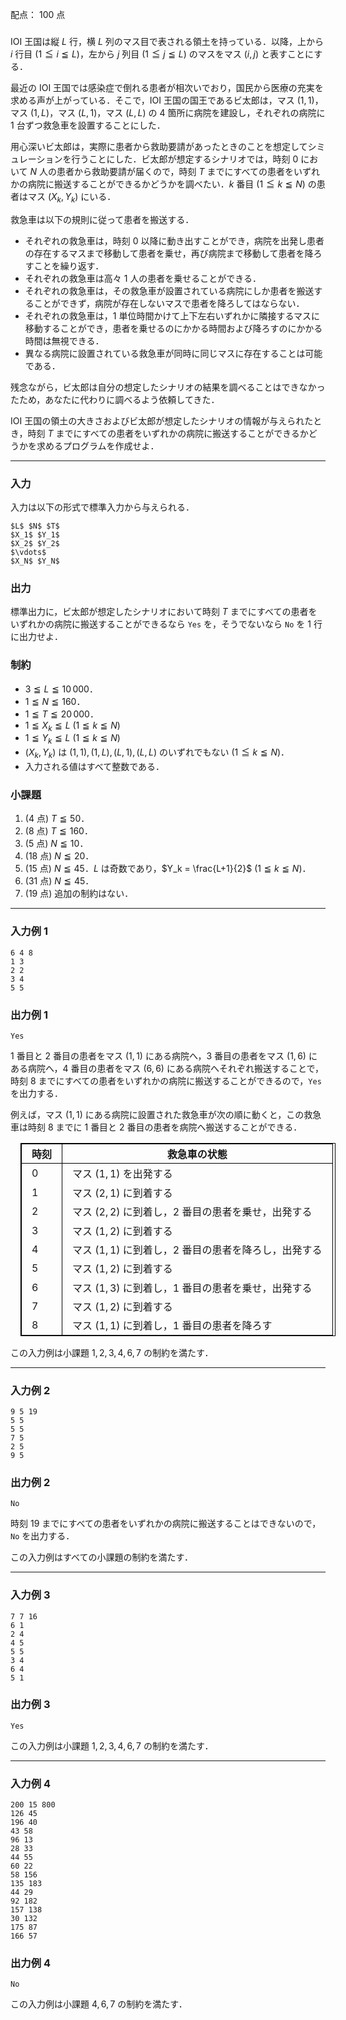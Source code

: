 配点： $100$ 点

###

IOI 王国は縦 $L$ 行，横 $L$ 列のマス目で表される領土を持っている．以降，上から $i$ 行目 ($1 \leqq i \leqq L$)，左から $j$ 列目 ($1 \leqq j \leqq L$) のマスをマス $(i, j)$ と表すことにする．

最近の IOI 王国では感染症で倒れる患者が相次いでおり，国民から医療の充実を求める声が上がっている．そこで，IOI 王国の国王であるビ太郎は，マス $(1, 1)$，マス $(1, L)$，マス $(L, 1)$，マス $(L, L)$ の $4$ 箇所に病院を建設し，それぞれの病院に $1$ 台ずつ救急車を設置することにした．

用心深いビ太郎は，実際に患者から救助要請があったときのことを想定してシミュレーションを行うことにした．ビ太郎が想定するシナリオでは，時刻 $0$ において $N$ 人の患者から救助要請が届くので，時刻 $T$ までにすべての患者をいずれかの病院に搬送することができるかどうかを調べたい．$k$ 番目 ($1 \leqq k \leqq N$) の患者はマス $(X_k, Y_k)$ にいる．

救急車は以下の規則に従って患者を搬送する．

- それぞれの救急車は，時刻 $0$ 以降に動き出すことができ，病院を出発し患者の存在するマスまで移動して患者を乗せ，再び病院まで移動して患者を降ろすことを繰り返す．
- それぞれの救急車は高々 $1$ 人の患者を乗せることができる．
- それぞれの救急車は，その救急車が設置されている病院にしか患者を搬送することができず，病院が存在しないマスで患者を降ろしてはならない．	
- それぞれの救急車は，$1$ 単位時間かけて上下左右いずれかに隣接するマスに移動することができ，患者を乗せるのにかかる時間および降ろすのにかかる時間は無視できる．
- 異なる病院に設置されている救急車が同時に同じマスに存在することは可能である．

残念ながら，ビ太郎は自分の想定したシナリオの結果を調べることはできなかったため，あなたに代わりに調べるよう依頼してきた．

IOI 王国の領土の大きさおよびビ太郎が想定したシナリオの情報が与えられたとき，時刻 $T$ までにすべての患者をいずれかの病院に搬送することができるかどうかを求めるプログラムを作成せよ．

---

### 入力

入力は以下の形式で標準入力から与えられる．

~~~
$L$ $N$ $T$
$X_1$ $Y_1$
$X_2$ $Y_2$
$\vdots$
$X_N$ $Y_N$
~~~

### 出力

標準出力に，ビ太郎が想定したシナリオにおいて時刻 $T$ までにすべての患者をいずれかの病院に搬送することができるなら `Yes` を，そうでないなら `No` を $1$ 行に出力せよ．

### 制約

- $3 \leqq L \leqq 10\, 000$．
- $1 \leqq N \leqq 160$．
- $1 \leqq T \leqq 20\, 000$．
- $1 \leqq X_k \leqq L$ ($1 \leqq k \leqq N$)
- $1 \leqq Y_k \leqq L$ ($1 \leqq k \leqq N$)
- $(X_k, Y_k)$ は $(1, 1), (1, L), (L, 1), (L, L)$ のいずれでもない ($1 \leqq k \leqq N$)．
- 入力される値はすべて整数である．

### 小課題

1. ($4$ 点) $T \leqq 50$．
2. ($8$ 点) $T \leqq 160$．
3. ($5$ 点) $N \leqq 10$．
4. ($18$ 点) $N \leqq 20$．
5. ($15$ 点) $N \leqq 45$．$L$ は奇数であり，$Y_k = \frac{L+1}{2}$ ($1 \leqq k \leqq N$)．
6. ($31$ 点) $N \leqq 45$．
7. ($19$ 点) 追加の制約はない．

---

### 入力例 1

~~~
6 4 8
1 3
2 2
3 4
5 5
~~~

### 出力例 1

~~~
Yes
~~~

$1$ 番目と $2$ 番目の患者をマス $(1, 1)$ にある病院へ，$3$ 番目の患者をマス $(1, 6)$ にある病院へ，$4$ 番目の患者をマス $(6, 6)$ にある病院へそれぞれ搬送することで，時刻 $8$ までにすべての患者をいずれかの病院に搬送することができるので，`Yes` を出力する．

例えば，マス $(1, 1)$ にある病院に設置された救急車が次の順に動くと，この救急車は時刻 $8$ までに $1$ 番目と $2$ 番目の患者を病院へ搬送することができる．

<style>
style + table {
    border-collapse: collapse;
    border: 1px solid black;
    margin: 1em;
    th {
        border: 1px solid black;
    }
    td {
        border-left: 1px solid black;
        border-right: 1px solid black;
    }
    th, td {
        padding: 0.2rem 1rem;
    }
}
</style>

| 時刻 | 救急車の状態 |
|---|---|
| $0$ | マス $(1, 1)$ を出発する |
| $1$ | マス $(2, 1)$ に到着する |
| $2$ | マス $(2, 2)$ に到着し，$2$ 番目の患者を乗せ，出発する |
| $3$ | マス $(1, 2)$ に到着する |
| $4$ | マス $(1, 1)$ に到着し，$2$ 番目の患者を降ろし，出発する |
| $5$ | マス $(1, 2)$ に到着する |
| $6$ | マス $(1, 3)$ に到着し，$1$ 番目の患者を乗せ，出発する |
| $7$ | マス $(1, 2)$ に到着する |
| $8$ | マス $(1, 1)$ に到着し，$1$ 番目の患者を降ろす |

この入力例は小課題 $1,2,3,4,6,7$ の制約を満たす．

---

### 入力例 2

~~~
9 5 19
5 5
5 5
7 5
2 5
9 5
~~~

### 出力例 2

~~~
No
~~~

時刻 $19$ までにすべての患者をいずれかの病院に搬送することはできないので，`No` を出力する．

この入力例はすべての小課題の制約を満たす．

---

### 入力例 3

~~~
7 7 16
6 1
2 4
4 5
5 5
3 4
6 4
5 1
~~~

### 出力例 3

~~~
Yes
~~~

この入力例は小課題 $1,2,3,4,6,7$ の制約を満たす． 

---

### 入力例 4

~~~
200 15 800
126 45
196 40
43 58
96 13
28 33
44 55
60 22
58 156
135 183
44 29
92 182
157 138
30 132
175 87
166 57
~~~

### 出力例 4

~~~
No
~~~

この入力例は小課題 $4,6,7$ の制約を満たす． 

